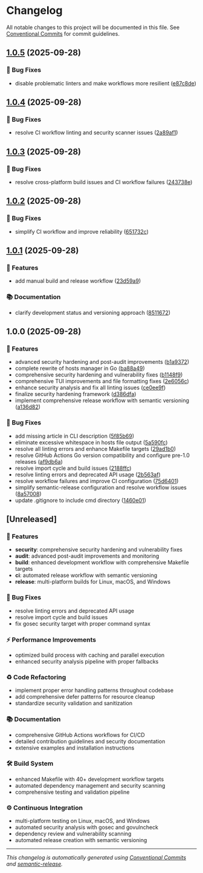# Changelog

All notable changes to this project will be documented in this file. See [Conventional Commits](https://conventionalcommits.org) for commit guidelines.

## [1.0.5](https://github.com/brandonhon/hosts-manager/compare/v1.0.4...v1.0.5) (2025-09-28)

### 🐛 Bug Fixes

* disable problematic linters and make workflows more resilient ([e87c8de](https://github.com/brandonhon/hosts-manager/commit/e87c8def419b1562aba1012ac3d0a93be8e8c1c2))

## [1.0.4](https://github.com/brandonhon/hosts-manager/compare/v1.0.3...v1.0.4) (2025-09-28)

### 🐛 Bug Fixes

* resolve CI workflow linting and security scanner issues ([2a89af1](https://github.com/brandonhon/hosts-manager/commit/2a89af1290f4598c1fe824d8f22e242e0be05ab1))

## [1.0.3](https://github.com/brandonhon/hosts-manager/compare/v1.0.2...v1.0.3) (2025-09-28)

### 🐛 Bug Fixes

* resolve cross-platform build issues and CI workflow failures ([243738e](https://github.com/brandonhon/hosts-manager/commit/243738ea7662324de0904fa1d640b93d79ae24e4))

## [1.0.2](https://github.com/brandonhon/hosts-manager/compare/v1.0.1...v1.0.2) (2025-09-28)

### 🐛 Bug Fixes

* simplify CI workflow and improve reliability ([651732c](https://github.com/brandonhon/hosts-manager/commit/651732c57200a2eab60ad84968076df4910bdd50))

## [1.0.1](https://github.com/brandonhon/hosts-manager/compare/v1.0.0...v1.0.1) (2025-09-28)

### 🚀 Features

* add manual build and release workflow ([23d59a9](https://github.com/brandonhon/hosts-manager/commit/23d59a9d23e81d6eb0d4b4d19161f9dda3bc08a9))

### 📚 Documentation

* clarify development status and versioning approach ([8511672](https://github.com/brandonhon/hosts-manager/commit/85116728545d33f6f1175ac1d259df781daae6e8))

## 1.0.0 (2025-09-28)

### 🚀 Features

* advanced security hardening and post-audit improvements ([b1a9372](https://github.com/brandonhon/hosts-manager/commit/b1a9372b1527797c9eda1dc6bab4e03db723377c))
* complete rewrite of hosts manager in Go ([ba88a49](https://github.com/brandonhon/hosts-manager/commit/ba88a4900fd546fe5e0189e748cd402976d1d844))
* comprehensive security hardening and vulnerability fixes ([b1148f9](https://github.com/brandonhon/hosts-manager/commit/b1148f98872133882413e978122893c4cf653d5b))
* comprehensive TUI improvements and file formatting fixes ([2e6056c](https://github.com/brandonhon/hosts-manager/commit/2e6056c03b40b9ec2d5234970c15de9fe25650f2))
* enhance security analysis and fix all linting issues ([ce0ee9f](https://github.com/brandonhon/hosts-manager/commit/ce0ee9ff0fade93b8ce7c02410e1c3dac66d4539))
* finalize security hardening framework ([d386dfa](https://github.com/brandonhon/hosts-manager/commit/d386dfa1faacfe66bb24c12714c0239b4c167dc5))
* implement comprehensive release workflow with semantic versioning ([a136d82](https://github.com/brandonhon/hosts-manager/commit/a136d82603ced7ef7b87fdc52ff30244f4a31fb7))

### 🐛 Bug Fixes

* add missing article in CLI description ([5f85b69](https://github.com/brandonhon/hosts-manager/commit/5f85b697b248d868e83a73e4b23645b19453397f))
* eliminate excessive whitespace in hosts file output ([5a590fc](https://github.com/brandonhon/hosts-manager/commit/5a590fc61e2a29aeed88d47f6949c0c379e39737))
* resolve all linting errors and enhance Makefile targets ([29ad1b0](https://github.com/brandonhon/hosts-manager/commit/29ad1b0dec629600f0966d364b5caef0782bac72))
* resolve GitHub Actions Go version compatibility and configure pre-1.0 releases ([af9db6a](https://github.com/brandonhon/hosts-manager/commit/af9db6a1bb27a7d5e7bb64a4b58d8f8115e2fe7b))
* resolve import cycle and build issues ([2188ffc](https://github.com/brandonhon/hosts-manager/commit/2188ffc4d628e058ae131b93c1cbaf3f678ee033))
* resolve linting errors and deprecated API usage ([2b563af](https://github.com/brandonhon/hosts-manager/commit/2b563afc1eb195bd6aa0687e9428f407e5a64436))
* resolve workflow failures and improve CI configuration ([75d6401](https://github.com/brandonhon/hosts-manager/commit/75d64018f8d95b2ace515423e9766ae9afd0948f))
* simplify semantic-release configuration and resolve workflow issues ([8a57008](https://github.com/brandonhon/hosts-manager/commit/8a570089d6e7a90ae208f281899493e7140d64ef))
* update .gitignore to include cmd directory ([1460e01](https://github.com/brandonhon/hosts-manager/commit/1460e017b1652505ef0077eb8a3f3fa04f3c9718))

## [Unreleased]

### 🚀 Features

- **security**: comprehensive security hardening and vulnerability fixes
- **audit**: advanced post-audit improvements and monitoring
- **build**: enhanced development workflow with comprehensive Makefile targets
- **ci**: automated release workflow with semantic versioning
- **release**: multi-platform builds for Linux, macOS, and Windows

### 🐛 Bug Fixes

- resolve linting errors and deprecated API usage
- resolve import cycle and build issues
- fix gosec security target with proper command syntax

### ⚡ Performance Improvements

- optimized build process with caching and parallel execution
- enhanced security analysis pipeline with proper fallbacks

### ♻️ Code Refactoring

- implement proper error handling patterns throughout codebase
- add comprehensive defer patterns for resource cleanup
- standardize security validation and sanitization

### 📚 Documentation

- comprehensive GitHub Actions workflows for CI/CD
- detailed contribution guidelines and security documentation
- extensive examples and installation instructions

### 🛠 Build System

- enhanced Makefile with 40+ development workflow targets
- automated dependency management and security scanning
- comprehensive testing and validation pipeline

### ⚙️ Continuous Integration

- multi-platform testing on Linux, macOS, and Windows
- automated security analysis with gosec and govulncheck
- dependency review and vulnerability scanning
- automated release creation with semantic versioning

---

*This changelog is automatically generated using [Conventional Commits](https://conventionalcommits.org) and [semantic-release](https://semantic-release.gitbook.io/).*
